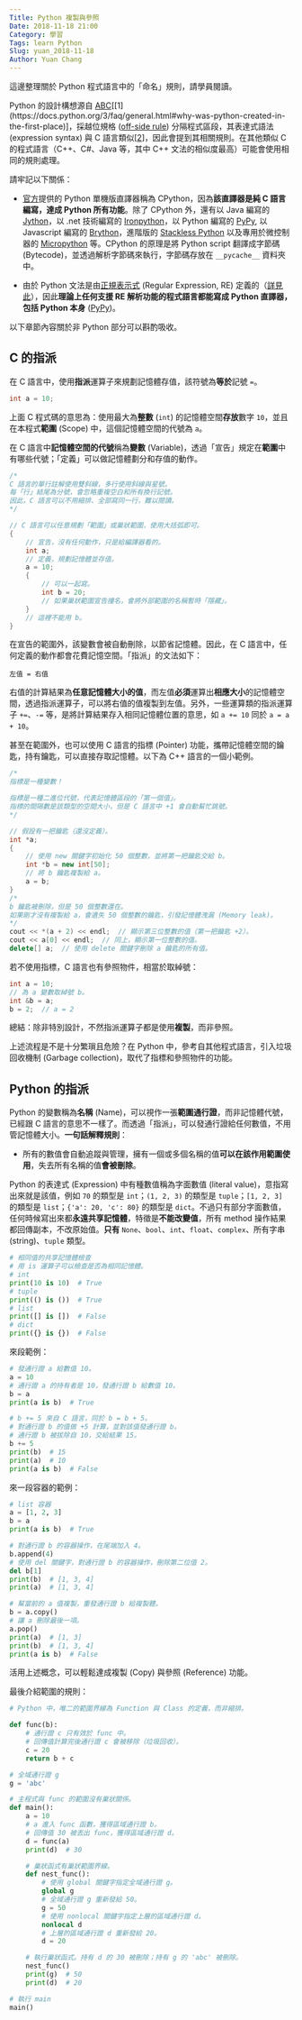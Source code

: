 ```yaml
---
Title: Python 複製與參照
Date: 2018-11-18 21:00
Category: 學習
Tags: learn Python
Slug: yuan_2018-11-18
Author: Yuan Chang
---
```


這邊整理關於 Python 程式語言中的「命名」規則，請學員閱讀。

<!-- PELICAN_END_SUMMARY -->

Python 的設計構想源自 [ABC](https://en.wikipedia.org/wiki/ABC_(programming_language))[[1](https://docs.python.org/3/faq/general.html#why-was-python-created-in-the-first-place)]，採越位規格 ([off-side rule](https://en.wikipedia.org/wiki/Off-side_rule)) 分隔程式區段，其表達式語法 (expression syntax)  與 C 語言類似[[2](http://citeseerx.ist.psu.edu/viewdoc/download;jsessionid=55E61F6DF3941177AB9945E14E0B5FAD?doi=10.1.1.38.2023&rep=rep1&type=pdf)]，因此會提到其相關規則。在其他類似 C 的程式語言（C++、C#、Java 等，其中 C++ 文法的相似度最高）可能會使用相同的規則處理。

請牢記以下關係：

+ [官方](https://www.python.org)提供的 Python 單機版直譯器稱為 CPython，因為**該直譯器是純 C 語言編寫，達成 Python 所有功能**。除了 CPython 外，還有以 Java 編寫的 [Jython](https://github.com/jythontools/jython)，以 .net 技術編寫的 [Ironpython](http://ironpython.net/)，以 Python 編寫的 [PyPy](https://pypy.org/), 以 Javascript 編寫的 [Brython](https://brython.info/)，進階版的 [Stackless Python](https://github.com/stackless-dev/stackless) 以及專用於微控制器的 [Micropython](https://github.com/micropython/micropython) 等。CPython 的原理是將 Python script 翻譯成字節碼 (Bytecode)，並透過解析字節碼來執行，字節碼存放在 `__pycache__` 資料夾中。

+ 由於 Python 文法是由[正規表示式](https://en.wikipedia.org/wiki/Regular_expression) (Regular Expression, RE) 定義的（[詳見此](https://docs.python.org/3/reference/expressions.html)），因此**理論上任何支援 RE 解析功能的程式語言都能寫成 Python 直譯器，包括 Python 本身** ([PyPy](http://www.pypy.org))。

以下章節內容關於非 Python 部分可以斟酌吸收。

C 的指派
---

在 C 語言中，使用**指派**運算子來規劃記憶體存值，該符號為**等於**記號 `=`。

```c
int a = 10;
```

上面 C 程式碼的意思為：使用最大為**整數** (`int`) 的記憶體空間**存放**數字 `10`，並且在本程式**範圍** (Scope) 中，這個記憶體空間的代號為 `a`。

在 C 語言中**記憶體空間的代號**稱為**變數** (Variable)，透過「宣告」規定在**範圍**中有哪些代號；「定義」可以做記憶體劃分和存值的動作。

```c
/*
C 語言的單行註解使用雙斜線，多行使用斜線與星號。
每「行」結尾為分號，會忽略重複空白和所有換行記號。
因此，C 語言可以不用縮排、全部寫同一行，難以閱讀。
*/

// C 語言可以任意規劃「範圍」或巢狀範圍，使用大括弧即可。
{
    // 宣告，沒有任何動作，只是給編譯器看的。
    int a;
    // 定義，規劃記憶體並存值。
    a = 10;
    {
        // 可以一起寫。
        int b = 20;
        // 如果巢狀範圍宣告撞名，會將外部範圍的名稱暫時「隱藏」。
    }
    // 這裡不能用 b。
}
```

在宣告的範圍外，該變數會被自動刪除，以節省記憶體。因此，在 C 語言中，任何定義的動作都會花費記憶空間。「指派」的文法如下：

```
左值 = 右值
```

右值的計算結果為**任意記憶體大小的值**，而左值**必須**運算出**相應大小**的記憶體空間，透過指派運算子，可以將右值的值複製到左值。另外，一些運算類的指派運算子 `+=`、`-=` 等，是將計算結果存入相同記憶體位置的意思，如 `a += 10` 同於 `a = a + 10`。

甚至在範圍外，也可以使用 C 語言的指標 (Pointer) 功能，攜帶記憶體空間的鑰匙，持有鑰匙，可以直接存取記憶體。以下為 C++ 語言的一個小範例。

```c++
/*
指標是一種變數！

指標是一種二進位代號，代表記憶體區段的「第一個值」。
指標的間隔數是該類型的空間大小，但是 C 語言中 +1 會自動幫忙跳號。
*/

// 假設有一把鑰匙（還沒定義）。
int *a;
{
    // 使用 new 關鍵字初始化 50 個整數，並將第一把鑰匙交給 b。
    int *b = new int[50];
    // 將 b 鑰匙複製給 a。
    a = b;
}
/*
b 鑰匙被刪除，但是 50 個整數還在。
如果剛才沒有複製給 a，會遺失 50 個整數的鑰匙，引發記憶體洩漏 (Memory leak)。
*/
cout << *(a + 2) << endl;  // 顯示第三位整數的值（第一把鑰匙 +2）。
cout << a[0] << endl;  // 同上，顯示第一位整數的值。
delete[] a;  // 使用 delete 關鍵字刪除 a 鑰匙的所有值。
```

若不使用指標，C 語言也有參照物件，相當於取綽號：

```c
int a = 10;
// 為 a 變數取綽號 b。
int &b = a;
b = 2;  // a = 2
```

總結：除非特別設計，不然指派運算子都是使用**複製**，而非參照。

上述流程是不是十分繁瑣且危險？在 Python 中，參考自其他程式語言，引入垃圾回收機制 (Garbage collection)，取代了指標和參照物件的功能。

Python 的指派
---

Python 的變數稱為**名稱** (Name)，可以視作一張**範圍通行證**，而非記憶體代號，已經跟 C 語言的意思不一樣了。而透過「指派」，可以發通行證給任何數值，不用管記憶體大小。**一句話解釋規則**：

+ 所有的數值會自動追蹤與管理，擁有一個或多個名稱的值**可以在該作用範圍使用**，失去所有名稱的值**會被刪除**。

Python 的表達式 (Expression) 中有種數值稱為字面數值 (literal value)，意指寫出來就是該值，例如 `70` 的類型是 `int`；`(1, 2, 3)` 的類型是 `tuple`；`[1, 2, 3]` 的類型是 `list`；`{'a': 20, 'c': 80}` 的類型是 `dict`。不過只有部分字面數值，任何時候寫出來都**永遠共享記憶體**，特徵是**不能改變值**，所有 method 操作結果都回傳副本，不改原始值。**只有** `None`、`bool`、`int`、`float`、`complex`、所有字串 (string)、`tuple` 類型。

```python
# 相同值的共享記憶體檢查
# 用 is 運算子可以檢查是否為相同記憶體。
# int
print(10 is 10)  # True
# tuple
print(() is ())  # True
# list
print([] is [])  # False
# dict
print({} is {})  # False
```

來段範例：

```python
# 發通行證 a 給數值 10。
a = 10
# 通行證 a 的持有者是 10，發通行證 b 給數值 10。
b = a
print(a is b)  # True

# b += 5 來自 C 語言，同於 b = b + 5。
# 對通行證 b 的值做 +5 計算，並對該值發通行證 b。
# 通行證 b 被拔除自 10，交給結果 15。
b += 5
print(b)  # 15
print(a)  # 10
print(a is b)  # False
```

來一段容器的範例：

```python
# list 容器
a = [1, 2, 3]
b = a
print(a is b)  # True

# 對通行證 b 的容器操作，在尾端加入 4。
b.append(4)
# 使用 del 關鍵字，對通行證 b 的容器操作，刪除第二位值 2。
del b[1]
print(b)  # [1, 3, 4]
print(a)  # [1, 3, 4]

# 幫當前的 a 值複製，重發通行證 b 給複製體。
b = a.copy()
# 讓 a 刪除最後一項。
a.pop()
print(a)  # [1, 3]
print(b)  # [1, 3, 4]
print(a is b)  # False
```

活用上述概念，可以輕鬆達成複製 (Copy) 與參照 (Reference) 功能。

最後介紹範圍的規則：

```python
# Python 中，唯二的範圍界線為 Function 與 Class 的定義，而非縮排。

def func(b):
    # 通行證 c 只有效於 func 中。
    # 回傳值計算完後通行證 c 會被移除（垃圾回收）。
    c = 20
    return b + c

# 全域通行證 g
g = 'abc'

# 主程式與 func 的範圍沒有巢狀關係。
def main():
    a = 10
    # a 進入 func 函數，獲得區域通行證 b。
    # 回傳值 30 被丟出 func，獲得區域通行證 d。
    d = func(a)
    print(d)  # 30

    # 巢狀函式有巢狀範圍界線。
    def nest_func():
        # 使用 global 關鍵字指定全域通行證 g。
        global g
        # 全域通行證 g 重新發給 50。
        g = 50
        # 使用 nonlocal 關鍵字指定上層的區域通行證 d。
        nonlocal d
        # 上層的區域通行證 d 重新發給 20。
        d = 20

    # 執行巢狀函式。持有 d 的 30 被刪除；持有 g 的 'abc' 被刪除。
    nest_func()
    print(g)  # 50
    print(d)  # 20

# 執行 main
main()
```
